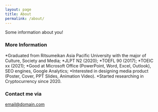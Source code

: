 ```yaml
---
layout: page
title: About
permalink: /about/
---
```


Some information about you!

### More Information
 *Graduated from Ritsumeikan Asia Pacific University with the major of Culture, Society and Media;
 *JLPT N2 (2020);
 *TOEFL 90 (2017);
 *TOEIC xx (2021);
 *Good at Microsoft Office (PowerPoint, Word, Excel, Outlook), SEO engines, Google Analytics;
 *Interested in designing media product (Poster, Cover, PPT Slides, Animation Video).
 *Started researching in Cryptocurrency since 2020.  

### Contact me via

[email@domain.com](mailto:trungho206@gmail.com)
